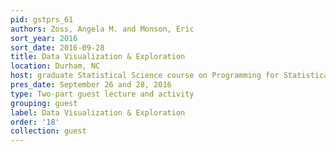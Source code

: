 ```yaml
---
pid: gstprs_61
authors: Zoss, Angela M. and Monson, Eric
sort_year: 2016
sort_date: 2016-09-28
title: Data Visualization & Exploration
location: Durham, NC
host: graduate Statistical Science course on Programming for Statistical Science
pres_date: September 26 and 28, 2016
type: Two-part guest lecture and activity
grouping: guest
label: Data Visualization & Exploration
order: '18'
collection: guest
---
```

